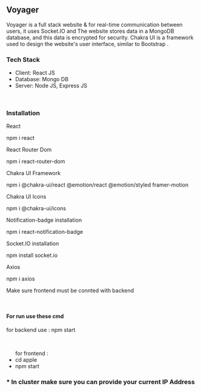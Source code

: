 <h2>Voyager</h2>

<p>Voyager is a full stack website & for  real-time communication between users, it uses Socket.IO and The website stores data in a MongoDB database, and this data is encrypted for security. Chakra UI is a framework used to design the website's user interface, similar to  Bootstrap . </p>
<h3>Tech Stack</h3>
<ul>
<li>Client: React JS</li>
<li>Database: Mongo DB</li>
<li>Server: Node JS, Express JS</li>
</ul>
<br>
<h3>Installation</h3>
<p>React </p>
<a>npm i react</a>
<br>
<p>React Router Dom</p>
<a>npm i react-router-dom</a>
<br>
<p>Chakra UI Framework</p>
<a>npm i @chakra-ui/react @emotion/react @emotion/styled framer-motion</a>
<br>
<p>Chakra UI Icons</p>
<a>npm i @chakra-ui/icons</a>
<br>
<p>Notification-badge installation</p>
<a>npm i react-notification-badge</a>
<br>
<p>Socket.IO installation</p>
<a>npm install socket.io</a>
<br>
<p>Axios</p>
<a>npm i axios</a>
<br>

<p>Make sure frontend must be connted with backend</p>
<br>
<h4>For run use these cmd</h4>
<p>for backend use : npm start</p>
<br>
<ul>
for frontend :
<li>cd apple</li>
<li>npm start</li>
 </ul>

 <h3>* In cluster make sure you can provide your current IP Address <h3>






